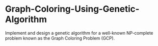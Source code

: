 # Graph-Coloring-Using-Genetic-Algorithm
Implement and design a genetic algorithm for a well-known NP-complete problem known as the Graph Coloring Problem (GCP).
